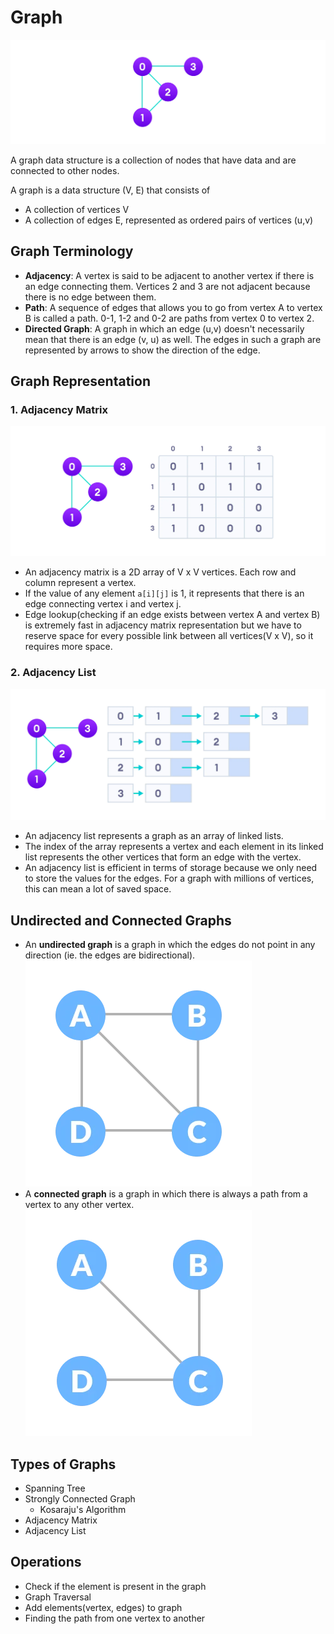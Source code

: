 # Graph

![](image.webp)

A graph data structure is a collection of nodes that have data and are connected to other nodes.

A graph is a data structure (V, E) that consists of

* A collection of vertices V
* A collection of edges E, represented as ordered pairs of vertices (u,v)

## Graph Terminology

* **Adjacency**: A vertex is said to be adjacent to another vertex if there is an edge connecting them. Vertices 2 and 3 are not adjacent because there is no edge between them.
* **Path**: A sequence of edges that allows you to go from vertex A to vertex B is called a path. 0-1, 1-2 and 0-2 are paths from vertex 0 to vertex 2.
* **Directed Graph**: A graph in which an edge (u,v) doesn't necessarily mean that there is an edge (v, u) as well. The edges in such a graph are represented by arrows to show the direction of the edge.

## Graph Representation

### 1. Adjacency Matrix

![](imgs\adjacency-matrix_1.webp)

* An adjacency matrix is a 2D array of V x V vertices. Each row and column represent a vertex.
* If the value of any element `a[i][j]` is 1, it represents that there is an edge connecting vertex i and vertex j.
* Edge lookup(checking if an edge exists between vertex A and vertex B) is extremely fast in adjacency matrix representation but we have to reserve space for every possible link between all vertices(V x V), so it requires more space.

### 2. Adjacency List

![](imgs\adjacency-list.webp)

* An adjacency list represents a graph as an array of linked lists.
* The index of the array represents a vertex and each element in its linked list represents the other vertices that form an edge with the vertex.
* An adjacency list is efficient in terms of storage because we only need to store the values for the edges. For a graph with millions of vertices, this can mean a lot of saved space.

## Undirected and Connected Graphs

* An **undirected graph** is a graph in which the edges do not point in any direction (ie. the edges are bidirectional).![](imgs\undirected-graph.webp)
* A **connected graph** is a graph in which there is always a path from a vertex to any other vertex.![](imgs\connected-graph.webp)

## Types of Graphs

* Spanning Tree
* Strongly Connected Graph
  * Kosaraju's Algorithm
* Adjacency Matrix
* Adjacency List

## Operations

* Check if the element is present in the graph
* Graph Traversal
* Add elements(vertex, edges) to graph
* Finding the path from one vertex to another
